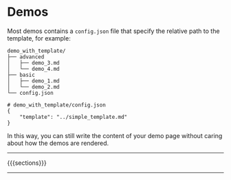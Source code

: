 # Demos

Most demos contains a `config.json` file that specify the relative path to the template, for example:

```text
demo_with_template/
├── advanced
│   ├── demo_3.md
│   └── demo_4.md
├── basic
│   ├── demo_1.md
│   └── demo_2.md
└── config.json
```

```text
# demo_with_template/config.json
{
    "template": "../simple_template.md"
}
```

In this way, you can still write the content of your demo page without caring about how the demos are rendered.

---

{{{sections}}}

---
